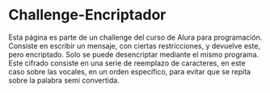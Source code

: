 # Challenge-Encriptador
Esta página es parte de un challenge del curso de Alura para programación.
Consiste en escribir un mensaje, con ciertas restricciones, y devuelve este, pero encriptado. Solo se puede desencriptar mediante el mismo programa.
Este cifrado consiste en una serie de reemplazo de caracteres, en este caso sobre las vocales, en un orden específico, para evitar que se repita sobre 
la palabra semi convertida.
